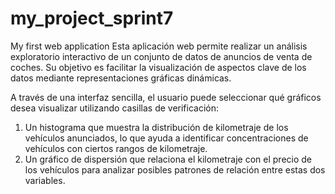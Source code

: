 # my_project_sprint7
My first web application
Esta aplicación web permite realizar un análisis exploratorio interactivo de un conjunto de datos de anuncios de venta de coches. Su objetivo es facilitar la visualización de aspectos clave de los datos mediante representaciones gráficas dinámicas. 

A través de una interfaz sencilla, el usuario puede seleccionar qué gráficos desea visualizar utilizando casillas de verificación:
1. Un histograma que muestra la distribución de kilometraje de los vehículos anunciados, lo que ayuda a identificar concentraciones de vehículos con ciertos rangos de kilometraje.
2. Un gráfico de dispersión que relaciona el kilometraje con el precio de los vehículos para analizar posibles patrones de relación entre estas dos variables. 